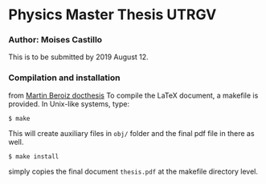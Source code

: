 # Physics Master Thesis UTRGV
### Author: Moises Castillo

This is to be submitted by 2019 August 12.

### Compilation and installation
from [Martin Beroiz docthesis](https://github.com/martinberoiz/docthesis)
To compile the LaTeX document, a makefile is provided. In Unix-like systems, type:

    $ make

This will create auxiliary files in `obj/` folder and the final pdf file in there as well.

    $ make install

simply copies the final document `thesis.pdf` at the makefile directory level.
